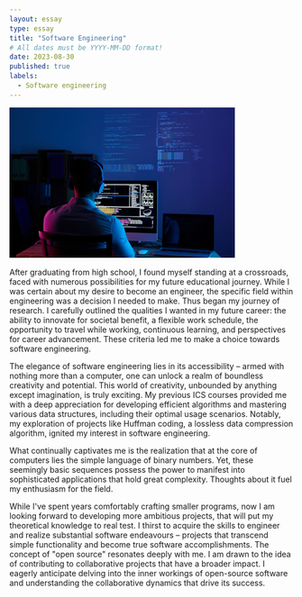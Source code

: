 ```yaml
---
layout: essay
type: essay
title: "Software Engineering"
# All dates must be YYYY-MM-DD format!
date: 2023-08-30
published: true
labels:
  - Software engineering
---
```


<img width="400px" class="rounded float-start pe-4" src="../img/technical-essay/software.jpg">
<p>
    After graduating from high school, I found myself standing at a crossroads, faced with numerous possibilities for my future educational journey. While I was certain about my desire to become an engineer, the specific field within engineering was a decision I needed to make. Thus began my journey of research. I carefully outlined the qualities I wanted in my future career: the ability to innovate for societal benefit, a flexible work schedule, the opportunity to travel while working, continuous learning, and perspectives for career advancement. These criteria led me to make a choice towards software engineering.
  
  The elegance of software engineering lies in its accessibility – armed with nothing more than a computer, one can unlock a realm of boundless creativity and potential. This world of creativity, unbounded by anything except imagination, is truly exciting. My previous ICS courses provided me with a deep appreciation for developing efficient algorithms and mastering various data structures, including their optimal usage scenarios. Notably, my exploration of projects like Huffman coding, a lossless data compression algorithm, ignited my interest in software engineering.
  
  What continually captivates me is the realization that at the core of computers lies the simple language of binary numbers. Yet, these seemingly basic sequences possess the power to manifest into sophisticated applications that hold great complexity. Thoughts about it fuel my enthusiasm for the field.
  
  While I've spent years comfortably crafting smaller programs, now I am looking forward to developing more ambitious projects, that will put my theoretical knowledge to real test. I thirst to acquire the skills to engineer and realize substantial software endeavours – projects that transcend simple functionality and become true software accomplishments. The concept of "open source" resonates deeply with me. I am drawn to the idea of contributing to collaborative projects that have a broader impact. I eagerly anticipate delving into the inner workings of open-source software and understanding the collaborative dynamics that drive its success.
</p>
